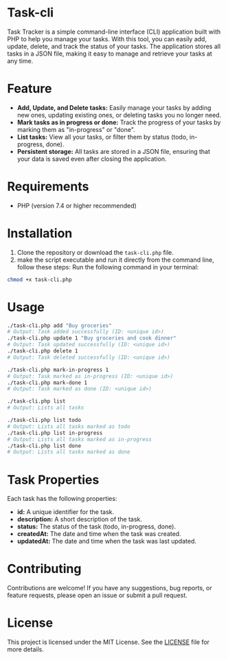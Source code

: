 # Task-cli
Task Tracker is a simple command-line interface (CLI) application built with PHP to help you manage your tasks. With this tool, you can easily add, update, delete, and track the status of your tasks. The application stores all tasks in a JSON file, making it easy to manage and retrieve your tasks at any time.

# Feature
 - **Add, Update, and Delete tasks:** Easily manage your tasks by adding new ones, updating existing ones, or deleting tasks you no longer need.
 - **Mark tasks as in progress or done:** Track the progress of your tasks by marking them as "in-progress" or "done".
 - **List tasks:** View all your tasks, or filter them by status (todo, in-progress, done).
 - **Persistent storage:** All tasks are stored in a JSON file, ensuring that your data is saved even after closing the application.

# Requirements
 - PHP (version 7.4 or higher recommended)

# Installation
1. Clone the repository or download the `task-cli.php` file.
2. make the script executable and run it directly from the command line, follow these steps:
Run the following command in your terminal:
``` bash
chmod +x task-cli.php
```

# Usage
``` bash
./task-cli.php add "Buy groceries"
# Output: Task added successfully (ID: <unique id>)
./task-cli.php update 1 "Buy groceries and cook dinner"
# Output: Task updated successfully (ID: <unique id>)
./task-cli.php delete 1
# Output: Task deleted successfully (ID: <unique id>)

./task-cli.php mark-in-progress 1
# Output: Task marked as in-progress (ID: <unique id>)
./task-cli.php mark-done 1
# Output: Task marked as done (ID: <unique id>)

./task-cli.php list
# Output: Lists all tasks

./task-cli.php list todo
# Output: Lists all tasks marked as todo
./task-cli.php list in-progress
# Output: Lists all tasks marked as in-progress
./task-cli.php list done
# Output: Lists all tasks marked as done
```

# Task Properties
Each task has the following properties:
 - **id:** A unique identifier for the task.
 - **description:** A short description of the task.
 - **status:** The status of the task (todo, in-progress, done).
 - **createdAt:** The date and time when the task was created.
 - **updatedAt:** The date and time when the task was last updated.

# Contributing
 Contributions are welcome! If you have any suggestions, bug reports, or feature requests, please open an issue or submit a pull request.

# License
This project is licensed under the MIT License. See the [LICENSE]() file for more details.
